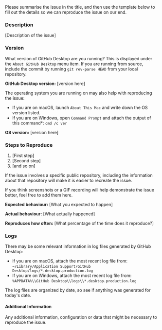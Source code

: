 <!--

Have you read GitHub Desktop's Code of Conduct? By filing an Issue, you are
expected to comply with it, including treating everyone with respect:

https://github.com/desktop/desktop/blob/master/CODE_OF_CONDUCT.md

-->

Please summarise the issue in the title, and then use the template below to
fill out the details so we can reproduce the issue on our end.

### Description

[Description of the issue]

### Version

What version of GitHub Desktop are you running? This is displayed under the
`About GitHub Desktop` menu item. If you are running from source, include
the commit by running `git rev-parse HEAD` from your local repository.

**GitHub Desktop version:** [version here]

The operating system you are running on may also help with reproducing the
issue:

 - If you are on macOS, launch `About This Mac` and write down the OS version
   listed.
 - If you are on Windows, open `Command Prompt` and attach the output of this
   command*: `cmd /c ver`

**OS version:** [version here]

### Steps to Reproduce

1. [First step]
1. [Second step]
1. [and so on]

If the issue involves a specific public repository, including the information
about that repository will make it is easier to recreate the issue.

If you think screenshots or a GIF recording will help demonstrate the issue
better, feel free to add them here.

**Expected behaviour:** [What you expected to happen]

**Actual behaviour:** [What actually happened]

**Reproduces how often:** [What percentage of the time does it reproduce?]

### Logs

There may be some relevant information in log files generated by GitHub
Desktop:

 - If you are on macOS, attach the most recent log file from:
   `~/Library/Application Support/GitHub Desktop/logs/*.desktop.production.log`
 - If you are on Windows, attach the most recent log file from:
   `%APPDATA%\\GitHub Desktop\\logs\\*.desktop.production.log`

The log files are organized by date, so see if anything was generated for
today's date.

#### Additional Information

Any additional information, configuration or data that might be necessary to
reproduce the issue.

